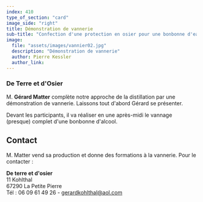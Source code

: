 ```yaml
---
index: 410
type_of_section: "card"
image_side: "right"
title: Démonstration de vannerie
sub-title: "Confection d'une protection en osier pour une bonbonne d'eau de vie"
image:
  file: "assets/images/vannier02.jpg"
  description: "Démonstration de vannerie"
  author: Pierre Kessler
  author_link: 
---
```

### De Terre et d'Osier ###   
M. **Gérard Matter** complète notre approche de la distillation par une démonstration de vannerie. Laissons tout d'abord <span class="soundcite" data-url="assets/sons/presentation_vannier.mp3" data-start="0" data-end="110000" data-plays="1">Gérard se présenter</span>.

Devant les participants, il va réaliser en une après-midi le <span class="soundcite" data-url="assets/sons/vannier_bonbonne.mp3" data-start="0" data-end="110000" data-plays="1">vannage</span> (presque) complet d'une bonbonne d'alcool.

## Contact

M. Matter vend sa production et donne des formations à la vannerie.  Pour le contacter :

**De terre et d'osier**  
11 Kohlthal  
67290 La Petite Pierre  
Tél : 06 09 61 49 26 - gerardkohlthal@aol.com  